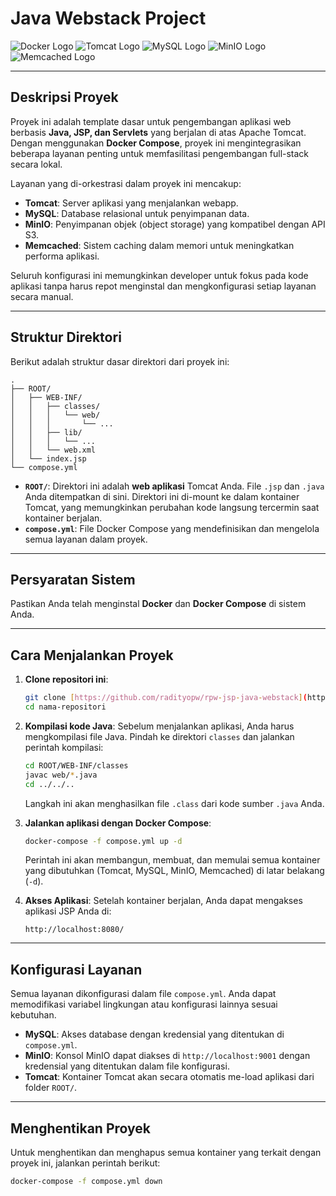 # Java Webstack Project

![Docker Logo](https://img.shields.io/badge/docker-%230db7ed.svg?style=for-the-badge&logo=docker&logoColor=white)
![Tomcat Logo](https://img.shields.io/badge/tomcat-%23F8DC75.svg?style=for-the-badge&logo=apache-tomcat&logoColor=black)
![MySQL Logo](https://img.shields.io/badge/mysql-%2300f.svg?style=for-the-badge&logo=mysql&logoColor=white)
![MinIO Logo](https://img.shields.io/badge/minio-%23ff504c.svg?style=for-the-badge&logo=minio&logoColor=white)
![Memcached Logo](https://img.shields.io/badge/memcached-%23000.svg?style=for-the-badge&logo=memcached&logoColor=white)

---

## Deskripsi Proyek

Proyek ini adalah template dasar untuk pengembangan aplikasi web berbasis **Java, JSP, dan Servlets** yang berjalan di atas Apache Tomcat. Dengan menggunakan **Docker Compose**, proyek ini mengintegrasikan beberapa layanan penting untuk memfasilitasi pengembangan full-stack secara lokal.

Layanan yang di-orkestrasi dalam proyek ini mencakup:
* **Tomcat**: Server aplikasi yang menjalankan webapp.
* **MySQL**: Database relasional untuk penyimpanan data.
* **MinIO**: Penyimpanan objek (object storage) yang kompatibel dengan API S3.
* **Memcached**: Sistem caching dalam memori untuk meningkatkan performa aplikasi.

Seluruh konfigurasi ini memungkinkan developer untuk fokus pada kode aplikasi tanpa harus repot menginstal dan mengkonfigurasi setiap layanan secara manual.

---

## Struktur Direktori

Berikut adalah struktur dasar direktori dari proyek ini:
```
.
├── ROOT/
│   ├── WEB-INF/
│   │   ├── classes/
│   │   │   └── web/
│   │   │       └── ...
│   │   ├── lib/
│   │   │   └── ...
│   │   └── web.xml
│   └── index.jsp
└── compose.yml
```

* **`ROOT/`**: Direktori ini adalah **web aplikasi** Tomcat Anda. File `.jsp` dan `.java` Anda ditempatkan di sini. Direktori ini di-mount ke dalam kontainer Tomcat, yang memungkinkan perubahan kode langsung tercermin saat kontainer berjalan.
* **`compose.yml`**: File Docker Compose yang mendefinisikan dan mengelola semua layanan dalam proyek.

---

## Persyaratan Sistem

Pastikan Anda telah menginstal **Docker** dan **Docker Compose** di sistem Anda.

---

## Cara Menjalankan Proyek

1.  **Clone repositori ini**:
    ```bash
    git clone [https://github.com/radityopw/rpw-jsp-java-webstack](https://github.com/radityopw/rpw-jsp-java-webstack)
    cd nama-repositori
    ```

2.  **Kompilasi kode Java**:
    Sebelum menjalankan aplikasi, Anda harus mengkompilasi file Java. Pindah ke direktori `classes` dan jalankan perintah kompilasi:
    ```bash
    cd ROOT/WEB-INF/classes
    javac web/*.java
    cd ../../..
    ```
    Langkah ini akan menghasilkan file `.class` dari kode sumber `.java` Anda.

3.  **Jalankan aplikasi dengan Docker Compose**:
    ```bash
    docker-compose -f compose.yml up -d
    ```
    Perintah ini akan membangun, membuat, dan memulai semua kontainer yang dibutuhkan (Tomcat, MySQL, MinIO, Memcached) di latar belakang (`-d`).

4.  **Akses Aplikasi**:
    Setelah kontainer berjalan, Anda dapat mengakses aplikasi JSP Anda di:
    ```
    http://localhost:8080/
    ```

---

## Konfigurasi Layanan

Semua layanan dikonfigurasi dalam file `compose.yml`. Anda dapat memodifikasi variabel lingkungan atau konfigurasi lainnya sesuai kebutuhan.

* **MySQL**: Akses database dengan kredensial yang ditentukan di `compose.yml`.
* **MinIO**: Konsol MinIO dapat diakses di `http://localhost:9001` dengan kredensial yang ditentukan dalam file konfigurasi.
* **Tomcat**: Kontainer Tomcat akan secara otomatis me-load aplikasi dari folder `ROOT/`.

---

## Menghentikan Proyek

Untuk menghentikan dan menghapus semua kontainer yang terkait dengan proyek ini, jalankan perintah berikut:

```bash
docker-compose -f compose.yml down